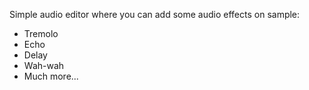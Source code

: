 Simple audio editor where you can add some audio effects on sample:
- Tremolo
- Echo
- Delay
- Wah-wah
- Much more...
